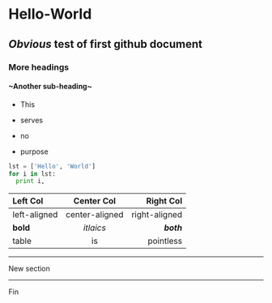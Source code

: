 Hello-World
===========

## *Obvious* test of **first** github document
### More headings
#### ~Another sub-heading~

* This
- serves
+ no
* purpose

```python
lst = ['Hello', 'World']
for i in lst:
  print i,
```
| Left Col      | Center Col    | Right Col     |
| :------------ |:-------------:| -------------:|
| left-aligned  | center-aligned| right-aligned |
| **bold**      | *itlaics*     | **_both_**    |
| table         | is            |    pointless  |

----------
New section
__________

Fin
